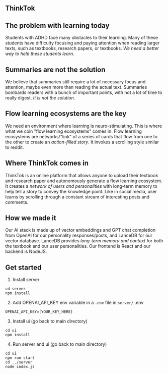 ## ThinkTok

## The problem with learning today
Students with ADHD face many obstacles to their learning. Many of these students have difficulty
focusing and paying attention when reading larger texts, such as textbooks, research papers, or textbooks. *We need a better way to help these students learn*.

## Summaries are not the solution
We believe that summaries still require a lot of necessary focus and attention, maybe even more than reading the actual text. Summaries bombards readers with a bunch of important points, with not a lot of time to really digest. *It is not the solution*.

## Flow learning ecosystems are the key
We need an environment where learning is neuro-stimulating. This is where what we coin "flow learning ecosystems" comes in. Flow learning ecosystems are networks/"link" of a series of cards that flow from one to the other to create an *action-filled story*. It invokes a scrolling style similar to reddit.

## Where ThinkTok comes in
ThinkTok is an online platform that allows anyone to upload their textbook and research paper and autonomously generate a flow learning ecosystem. It creates a *network of users and personalities* with long-term memory to help tell a story to convey the knowledge point. Like in social media, user learns by scrolling through a constant stream of interesting posts and comments.

## How we made it
Our AI stack is made up of vector embeddings and GPT chat completion from OpenAI for our personality responses/posts, and LanceDB for our vector database. LanceDB provides *long-term memory and context* for both the textbook and our user personalities. Our frontend is React and our backend is NodeJS.

## Get started
1. Install server
```
cd server
npm install
```
2. Add OPENAI_API_KEY env variable in a `.env` file in `server/`
.env
```
OPENAI_API_KEY=[YOUR_KEY_HERE]
```
3. Install ui (go back to main directory)
```
cd ui
npm install
```
4. Run server and ui (go back to main directory)
```
cd ui
npm run start
cd ../server
node index.js
```